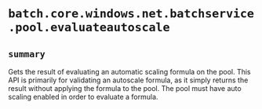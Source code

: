 # `batch.core.windows.net.batchservice.pool.evaluateautoscale`

## `summary`
Gets the result of evaluating an automatic scaling formula on the pool. This API is primarily for validating an autoscale formula, as it simply returns the result without applying the formula to the pool. The pool must have auto scaling enabled in order to evaluate a formula.


